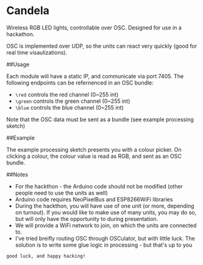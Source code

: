 # Candela

Wireless RGB LED lights, controllable over OSC. Designed for use in a hackathon.

OSC is implemented over UDP, so the units can react very quickly (good for real time visaulizations).

##Usage

Each module will have a static IP, and communicate via port 7405. The following endpoints can be refernenced in an OSC bundle:
* `\red` controls the red channel (0~255 int)
* `\green` controls the green channel (0~255 int)
* `\blue` controls the blue channel (0~255 int)

Note that the OSC data must be sent as a bundle (see example processing sketch)

##Example

The example processing sketch presents you with a colour picker. On clicking a colour, the colour value is read as RGB, and sent as an OSC bundle.

##Notes

* For the hackthon - the Arduino code should not be modified (other people need to use the units as well)
* Arduino code requires NeoPixelBus and ESP8266WiFi libraries 
* During the hackthon, you will have use of one unit (or more, depending on turnout). If you would like to make use of many units, you may do so, but will only have the opportunity to during presentation.
* We will provide a WiFi network to join, on which the units are connected to.
* I've tried breifly routing OSC through OSCulator, but with little luck. The solution is to write some glue logic in processing - but that's up to you

`good luck, and happy hacking!`



